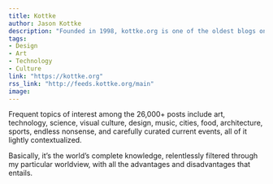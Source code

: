 ```yaml
---
title: Kottke
author: Jason Kottke
description: "Founded in 1998, kottke.org is one of the oldest blogs on the web. It’s written and produced by Jason Kottke and covers the essential people, inventions, performances, and ideas that increase the collective adjacent possible of humanity. "
tags:
- Design
- Art
- Technology
- Culture
link: "https://kottke.org"
rss_link: "http://feeds.kottke.org/main"
image:
---
```


Frequent topics of interest among the 26,000+ posts include art, technology, science, visual culture, design, music, cities, food, architecture, sports, endless nonsense, and carefully curated current events, all of it lightly contextualized. 

Basically, it’s the world’s complete knowledge, relentlessly filtered through my particular worldview, with all the advantages and disadvantages that entails.